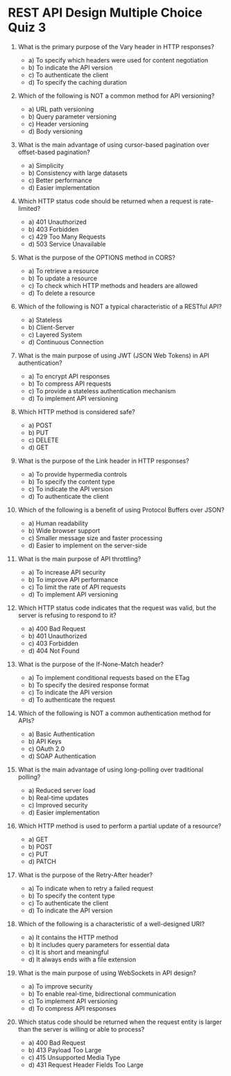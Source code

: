 # REST API Design Multiple Choice Quiz 3

1. What is the primary purpose of the Vary header in HTTP responses?
   - a) To specify which headers were used for content negotiation
   - b) To indicate the API version
   - c) To authenticate the client
   - d) To specify the caching duration

2. Which of the following is NOT a common method for API versioning?
   - a) URL path versioning
   - b) Query parameter versioning
   - c) Header versioning
   - d) Body versioning

3. What is the main advantage of using cursor-based pagination over offset-based pagination?
   - a) Simplicity
   - b) Consistency with large datasets
   - c) Better performance
   - d) Easier implementation

4. Which HTTP status code should be returned when a request is rate-limited?
   - a) 401 Unauthorized
   - b) 403 Forbidden
   - c) 429 Too Many Requests
   - d) 503 Service Unavailable

5. What is the purpose of the OPTIONS method in CORS?
   - a) To retrieve a resource
   - b) To update a resource
   - c) To check which HTTP methods and headers are allowed
   - d) To delete a resource

6. Which of the following is NOT a typical characteristic of a RESTful API?
   - a) Stateless
   - b) Client-Server
   - c) Layered System
   - d) Continuous Connection

7. What is the main purpose of using JWT (JSON Web Tokens) in API authentication?
   - a) To encrypt API responses
   - b) To compress API requests
   - c) To provide a stateless authentication mechanism
   - d) To implement API versioning

8. Which HTTP method is considered safe?
   - a) POST
   - b) PUT
   - c) DELETE
   - d) GET

9. What is the purpose of the Link header in HTTP responses?
   - a) To provide hypermedia controls
   - b) To specify the content type
   - c) To indicate the API version
   - d) To authenticate the client

10. Which of the following is a benefit of using Protocol Buffers over JSON?
    - a) Human readability
    - b) Wide browser support
    - c) Smaller message size and faster processing
    - d) Easier to implement on the server-side

11. What is the main purpose of API throttling?
    - a) To increase API security
    - b) To improve API performance
    - c) To limit the rate of API requests
    - d) To implement API versioning

12. Which HTTP status code indicates that the request was valid, but the server is refusing to respond to it?
    - a) 400 Bad Request
    - b) 401 Unauthorized
    - c) 403 Forbidden
    - d) 404 Not Found

13. What is the purpose of the If-None-Match header?
    - a) To implement conditional requests based on the ETag
    - b) To specify the desired response format
    - c) To indicate the API version
    - d) To authenticate the request

14. Which of the following is NOT a common authentication method for APIs?
    - a) Basic Authentication
    - b) API Keys
    - c) OAuth 2.0
    - d) SOAP Authentication

15. What is the main advantage of using long-polling over traditional polling?
    - a) Reduced server load
    - b) Real-time updates
    - c) Improved security
    - d) Easier implementation

16. Which HTTP method is used to perform a partial update of a resource?
    - a) GET
    - b) POST
    - c) PUT
    - d) PATCH

17. What is the purpose of the Retry-After header?
    - a) To indicate when to retry a failed request
    - b) To specify the content type
    - c) To authenticate the client
    - d) To indicate the API version

18. Which of the following is a characteristic of a well-designed URI?
    - a) It contains the HTTP method
    - b) It includes query parameters for essential data
    - c) It is short and meaningful
    - d) It always ends with a file extension

19. What is the main purpose of using WebSockets in API design?
    - a) To improve security
    - b) To enable real-time, bidirectional communication
    - c) To implement API versioning
    - d) To compress API responses

20. Which status code should be returned when the request entity is larger than the server is willing or able to process?
    - a) 400 Bad Request
    - b) 413 Payload Too Large
    - c) 415 Unsupported Media Type
    - d) 431 Request Header Fields Too Large
